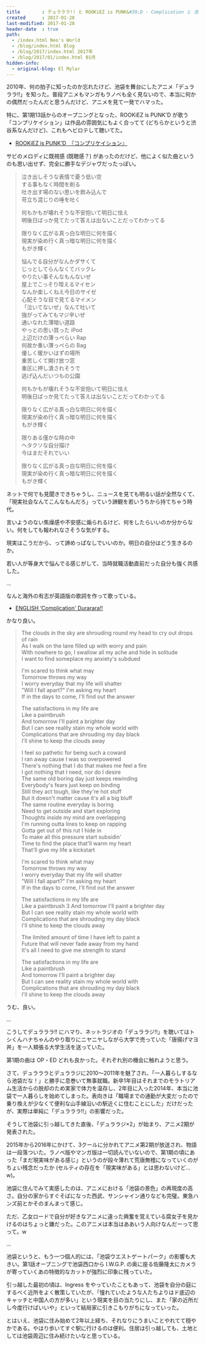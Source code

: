 ```yaml
---
title        : デュラララ!! と ROOKiEZ is PUNK&#39;D - Complication と 池袋 について
created      : 2017-01-28
last-modified: 2017-01-28
header-date  : true
path:
  - /index.html Neo's World
  - /blog/index.html Blog
  - /blog/2017/index.html 2017年
  - /blog/2017/01/index.html 01月
hidden-info:
  - original-blog: El Mylar
---
```


2010年、何の拍子に知ったのか忘れたけど、池袋を舞台にしたアニメ「デュラララ!!」を知った。普段アニメもマンガもラノベも全く見ないので、本当に何かの偶然だったんだと思うんだけど、アニメを見て一発でハマった。

特に、第1期13話からのオープニングとなった、ROOKiEZ is PUNK'D が歌う「コンプリケイション」は作品の雰囲気にもよく合ってて (どちらかというと渋谷系なんだけど)、これもヘビロテして聴いてた。

- [ROOKiEZ is PUNK'D　『コンプリケイション』](https://youtube.com/watch?v=CVlCHtkZrzA)

サビのメロディに既視感 (既聴感？) があったのだけど、他によく似た曲というのも思い出せず、完全に勝手なデジャヴだったっぽい。

> 泣き出しそうな表情で憂う低い空  
> する事もなく時間を削る  
> 吐き出す場のない思いを飲み込んで  
> 苛立ち混じりの唾を吐く
> 
> 何もかもが壊れそうな不安抱いて明日に怯え  
> 明後日ばっか見てたって答えは出ないことだってわかってる
> 
> 限りなく広がる真っ白な明日に何を描く  
> 現実が染め行く真っ暗な明日に何を描く  
> もがき輝く
> 
> 悩んでる自分がなんかダサくて  
> じっとしてらんなくてバックレ  
> やりたい事そんなもんないぜ  
> 屋上でこっそり咥えるマイセン  
> なんか楽しくねえ今日のサイゼ  
> 心配そうな目で見てるマイメン  
> 「泣いてないぜ」なんて吐いて  
> 強がってみてもマジ辛いぜ  
> 通いなれた薄暗い道路  
> やっとの思い買った iPod  
> 上辺だけの薄っぺらい Rap  
> 何故か重い薄っぺらの Bag  
> 優しく暖かいはずの場所  
> 重苦しくて開け放つ窓  
> 重圧に押し潰されそうで  
> 逃げ込んだいつもの公園
> 
> 何もかもが壊れそうな不安抱いて明日に怯え  
> 明後日ばっか見てたって答えは出ないことだってわかってる
> 
> 限りなく広がる真っ白な明日に何を描く  
> 現実が染め行く真っ暗な明日に何を描く  
> もがき輝く
> 
> 限りある僅かな時の中  
> ヘタクソな自分描け  
> 今はまだそれでいい
> 
> 限りなく広がる真っ白な明日に何を描く  
> 現実が染め行く真っ暗な明日に何を描く  
> もがき輝く

ネットで何でも見聞きできちゃうし、ニュースを見ても明るい話が全然なくて、「現実社会なんてこんなもんだろ」っていう諦観を若いうちから持てちゃう時代。

言いようのない焦燥感や不安感に煽られるけど、何をしたらいいのか分からない。何をしても報われなさそうな気がする。

現実はこうだから、って諦めっぱなしでいいのか。明日の自分はどう生きるのか。

若い人が等身大で悩んでる感じがして、当時就職活動直前だった自分も強く共感した。

…

なんと海外の有志が英語版の歌詞を作って歌っている。

- [ENGLISH ‘Complication' Durarara!!](https://youtube.com/watch?v=_T-FmP0ySDA)

かなり良い。

> The clouds in the sky are shrouding round my head to cry out drops of rain  
> As I walk on the lane filled up with worry and pain  
> With nowhere to go, I swallow all my ache and hide in solitude  
> I want to find someplace my anxiety's subdued
> 
> I'm scared to think what may  
> Tomorrow throws my way  
> I worry everyday that my life will shatter  
> "Will I fall apart?" I'm asking my heart  
> If in the days to come, I'll find out the answer
> 
> The satisfactions in my life are  
> Like a paintbrush  
> And tomorrow I'll paint a brighter day  
> But I can see reality stain my whole world with  
> Complications that are shrouding my day black  
> I'll shine to keep the clouds away
> 
> I feel so pathetic for being such a coward  
> I ran away cause I was so overpowered  
> There's nothing that I do that makes me feel a fire  
> I got nothing that I need, nor do I desire  
> The same old boring day just keeps rewinding  
> Everybody's fears just keep on binding  
> Still they act tough, like they're hot stuff  
> But it doesn't matter cause it's all a big bluff  
> The same routine everyday is boring  
> Need to get outside and start exploring  
> Thoughts inside my mind are overlapping  
> I'm running outta lines to keep on rapping  
> Gotta get out of this rut I hide in  
> To make all this pressure start subsidin'  
> Time to find the place that'll warm my heart  
> That'll give my life a kickstart
> 
> I'm scared to think what may  
> Tomorrow throws my way  
> I worry everyday that my life will shatter  
> "Will I fall apart?" I'm asking my heart  
> If in the days to come, I'll find out the answer
> 
> The satisfactions in my life are  
> Like a paintbrush 3 And tomorrow I'll paint a brighter day  
> But I can see reality stain my whole world with  
> Complications that are shrouding my day black  
> I'll shine to keep the clouds away
> 
> The limited amount of time I have left to paint a  
> Future that will never fade away from my hand  
> It's all I need to give me strength to stand
> 
> The satisfactions in my life are  
> Like a paintbrush  
> And tomorrow I'll paint a brighter day  
> But I can see reality stain my whole world with  
> Complications that are shrouding my day black  
> I'll shine to keep the clouds away

うむ、良い。

…

こうしてデュラララ!! にハマり、ネットラジオの「デュララジ!!」を聴いてはトシくんハナちゃんのやり取りにニヤニヤしながら大学で売っていた「唐揚げマヨ丼」を一人頬張る大学生活を送っていた。

第1期の曲は OP・ED どれも良かった。それぞれ別の機会に触れようと思う。

さて、デュラララとデュララジに2010～2011年を魅了され、「一人暮らしするなら池袋だな！」と勝手に息巻いて無事就職。新卒1年目はそれまでのモラトリアム生活からの脱却のため実家で体力を温存し、2年目に入った2014年、本当に池袋で一人暮らしを始めてしまった。表向きは「職場までの通勤が大変だったので乗り換えが少なくて便利な山手線沿いの駅近くに住むことにした」だけだったが、実際は単純に「デュラララ!!」の影響だった。

そうして池袋に引っ越してきた直後、「デュララジ×2」が始まり、アニメ2期が発表された。

2015年から2016年にかけて、3クールに分かれてアニメ第2期が放送され、物語は一段落ついた。ラノベ版やマンガ版は一切読んでいないので、第1期の頃にあった「まだ現実味がある感じ」というのが段々薄れて荒唐無稽になっていくのがちょい残念だったか (セルティの存在を「現実味がある」とは思わないけど…w)。

池袋に住んでみて実感したのは、アニメにおける「池袋の景色」の再現度の高さ。自分の家からすぐそばになった西武、サンシャイン通りなども完璧。東急ハンズ前とかそのまんまって感じ。

ただ、乙女ロードで自分が好きなアニメに違った興奮を覚えている腐女子を見かけるのはちょっと嫌だった。このアニメは本当はああいう人向けなんだーって思って。w

…

池袋というと、もう一つ個人的には、「池袋ウエストゲートパーク」の影響も大きい。第1話オープニングで池袋西口から I.W.G.P. の奥に座る佐藤隆太にカメラが寄っていくあの特徴的なカットが強烈に印象に残っていた。

引っ越した最初の頃は、Ingress をやっていたこともあって、池袋を自分の庭にするべく近所をよく散策していたが、「憧れていたような人たちよりはド底辺のキャッチと中国人の方が多い」という現実を目の当たりにし、また「家の近所だし今度行けばいいや」といって結局家に引きこもりがちになっていった。

とはいえ、池袋に住み始めて2年以上経ち、それなりにうまいことやれてて穏やかである。やはり歩いてすぐ駅に行けるのは便利。住居は引っ越しても、土地としては池袋周辺に住み続けたいなと思っている。
